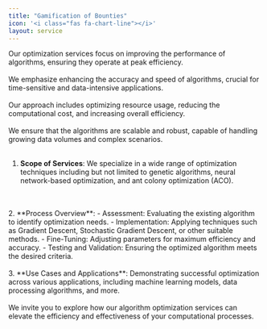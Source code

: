 ```yaml
---
title: "Gamification of Bounties"
icon: '<i class="fas fa-chart-line"></i>'
layout: service
---
```


Our optimization services focus on improving the performance of algorithms, ensuring they operate at peak efficiency.
<br/>
<br/>
We emphasize enhancing the accuracy and speed of algorithms, crucial for time-sensitive and data-intensive applications.
<br/>
<br/>
Our approach includes optimizing resource usage, reducing the computational cost, and increasing overall efficiency.
<br/>
<br/>
We ensure that the algorithms are scalable and robust, capable of handling growing data volumes and complex scenarios.
<br/>
<br/>
1. **Scope of Services**: We specialize in a wide range of optimization techniques including but not limited to genetic algorithms, neural network-based optimization, and ant colony optimization (ACO).
<br/>
<br/>
2. **Process Overview**:
   - Assessment: Evaluating the existing algorithm to identify optimization needs.
   - Implementation: Applying techniques such as Gradient Descent, Stochastic Gradient Descent, or other suitable methods.
   - Fine-Tuning: Adjusting parameters for maximum efficiency and accuracy.
   - Testing and Validation: Ensuring the optimized algorithm meets the desired criteria.
<br/>
<br/>
3. **Use Cases and Applications**: Demonstrating successful optimization across various applications, including machine learning models, data processing algorithms, and more.
<br/>
<br/>
We invite you to explore how our algorithm optimization services can elevate the efficiency and effectiveness of your computational processes.
